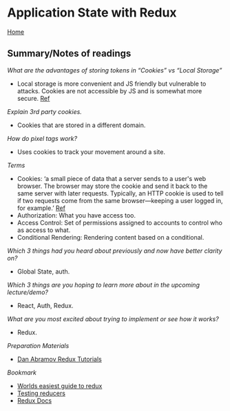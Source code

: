 # Application State with Redux

[Home](https://markjackson28.github.io/reading-notes/)

## Summary/Notes of readings

*What are the advantages of storing tokens in “Cookies” vs “Local Storage”*

- Local storage is more convenient and JS friendly but vulnerable to attacks. Cookies are not accessible by JS and is somewhat more secure. [Ref](https://indepth.dev/posts/1382/localstorage-vs-cookies)

*Explain 3rd party cookies.*

- Cookies that are stored in a different domain.

*How do pixel tags work?*

- Uses cookies to track your movement around a site.

*Terms*
- Cookies: ‘a small piece of data that a server sends to a user's web browser. The browser may store the cookie and send it back to the same server with later requests. Typically, an HTTP cookie is used to tell if two requests come from the same browser—keeping a user logged in, for example.’ [Ref](https://developer.mozilla.org/en-US/docs/Web/HTTP/Cookies)
- Authorization: What you have access too.
- Access Control: Set of permissions assigned to accounts to control who as access to what.
- Conditional Rendering: Rendering content based on a conditional.

*Which 3 things had you heard about previously and now have better clarity on?*
- Global State, auth.

*Which 3 things are you hoping to learn more about in the upcoming lecture/demo?*
- React, Auth, Redux.

*What are you most excited about trying to implement or see how it works?*
- Redux.

*Preparation Materials*

- [Dan Abramov Redux Tutorials](https://egghead.io/courses/getting-started-with-redux)

*Bookmark*
- [Worlds easiest guide to redux](https://medium.freecodecamp.org/understanding-redux-the-worlds-easiest-guide-to-beginning-redux-c695f45546f6)
- [Testing reducers](https://medium.com/@netxm/testing-redux-reducers-with-jest-6653abbfe3e1)
- [Redux Docs](https://redux.js.org/)
